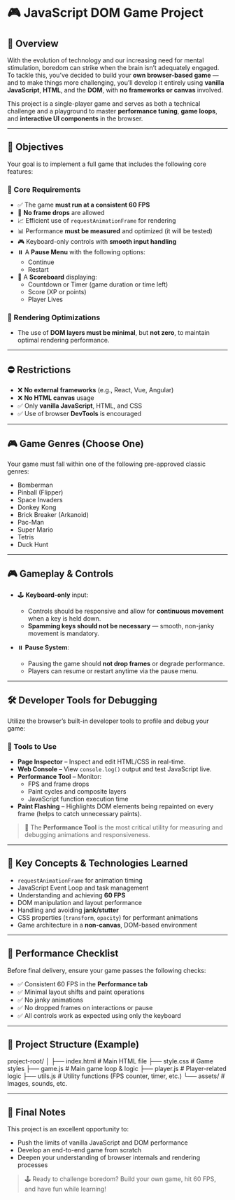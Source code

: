 # 🎮 JavaScript DOM Game Project

## 📖 Overview

With the evolution of technology and our increasing need for mental stimulation, boredom can strike when the brain isn’t adequately engaged. To tackle this, you’ve decided to build your **own browser-based game** — and to make things more challenging, you’ll develop it entirely using **vanilla JavaScript**, **HTML**, and the **DOM**, with **no frameworks or canvas** involved.

This project is a single-player game and serves as both a technical challenge and a playground to master **performance tuning**, **game loops**, and **interactive UI components** in the browser.

---

## 🎯 Objectives

Your goal is to implement a full game that includes the following core features:

### 🧠 Core Requirements

- ✅ The game **must run at a consistent 60 FPS**
- 🚫 **No frame drops** are allowed
- 📈 Efficient use of `requestAnimationFrame` for rendering
- 📊 Performance **must be measured** and optimized (it will be tested)
- 🎮 Keyboard-only controls with **smooth input handling**
- ⏸️ A **Pause Menu** with the following options:
  - Continue
  - Restart
- 🧾 A **Scoreboard** displaying:
  - Countdown or Timer (game duration or time left)
  - Score (XP or points)
  - Player Lives

### 🧩 Rendering Optimizations

- The use of **DOM layers must be minimal**, but **not zero**, to maintain optimal rendering performance.

---

## ⛔ Restrictions

- ❌ **No external frameworks** (e.g., React, Vue, Angular)
- ❌ **No HTML canvas** usage
- ✅ Only **vanilla JavaScript**, HTML, and CSS
- ✅ Use of browser **DevTools** is encouraged

---

## 🎮 Game Genres (Choose One)

Your game must fall within one of the following pre-approved classic genres:

- Bomberman
- Pinball (Flipper)
- Space Invaders
- Donkey Kong
- Brick Breaker (Arkanoid)
- Pac-Man
- Super Mario
- Tetris
- Duck Hunt

---

## 🎮 Gameplay & Controls

- 🕹️ **Keyboard-only** input:
  - Controls should be responsive and allow for **continuous movement** when a key is held down.
  - **Spamming keys should not be necessary** — smooth, non-janky movement is mandatory.

- ⏸️ **Pause System**:
  - Pausing the game should **not drop frames** or degrade performance.
  - Players can resume or restart anytime via the pause menu.

---

## 🛠️ Developer Tools for Debugging

Utilize the browser’s built-in developer tools to profile and debug your game:

### 🔧 Tools to Use

- **Page Inspector** – Inspect and edit HTML/CSS in real-time.
- **Web Console** – View `console.log()` output and test JavaScript live.
- **Performance Tool** – Monitor:
  - FPS and frame drops
  - Paint cycles and composite layers
  - JavaScript function execution time
- **Paint Flashing** – Highlights DOM elements being repainted on every frame (helps to catch unnecessary paints).

> 🧪 The **Performance Tool** is the most critical utility for measuring and debugging animations and responsiveness.

---

## 🧠 Key Concepts & Technologies Learned

- `requestAnimationFrame` for animation timing
- JavaScript Event Loop and task management
- Understanding and achieving **60 FPS**
- DOM manipulation and layout performance
- Handling and avoiding **jank/stutter**
- CSS properties (`transform`, `opacity`) for performant animations
- Game architecture in a **non-canvas**, DOM-based environment

---

## 🧪 Performance Checklist

Before final delivery, ensure your game passes the following checks:

- ✅ Consistent 60 FPS in the **Performance tab**
- ✅ Minimal layout shifts and paint operations
- ✅ No janky animations
- ✅ No dropped frames on interactions or pause
- ✅ All controls work as expected using only the keyboard

---

## 📁 Project Structure (Example)

project-root/
│
├── index.html # Main HTML file
├── style.css # Game styles
├── game.js # Main game loop & logic
├── player.js # Player-related logic
├── utils.js # Utility functions (FPS counter, timer, etc.)
└── assets/ # Images, sounds, etc.


---

## 🚀 Final Notes

This project is an excellent opportunity to:

- Push the limits of vanilla JavaScript and DOM performance
- Develop an end-to-end game from scratch
- Deepen your understanding of browser internals and rendering processes

> 🕹️ Ready to challenge boredom? Build your own game, hit 60 FPS, and have fun while learning!
